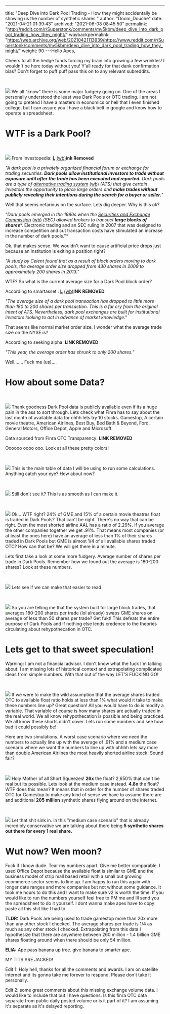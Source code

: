 ---
title: "Deep Dive into Dark Pool Trading - How they might accidentally be showing us the number of synthetic shares "
author: "Doom_Douche"
date: "2021-04-21 01:39:43"
archived: "2021-06-08 08:45:50"
permalink: "http://reddit.com/r/Superstonk/comments/mv5kbm/deep_dive_into_dark_pool_trading_how_they_might/"
waybackpermalink: "https://web.archive.org/web/20210421113939/https://www.reddit.com/r/Superstonk/comments/mv5kbm/deep_dive_into_dark_pool_trading_how_they_might/"
weight: 90
---Hello Apes,


Cheers to all the hedge funds forcing my brain into growing a few wrinkles! I wouldn't be here today without you! Y'all ready for that dank confirmation bias? Don't forget to puff puff pass this on to any relevant subreddits.


​


![](/img/r4om962gyiu61.jpg)
We all "know" there is some major fudgery going on. One of the areas I personally understood the least was Dark Pools or OTC trading. I am not going to pretend I have a masters in economics or hell that I even finished college, but I can assure you I have a black belt in google and know how to operate a spreadsheet.


WTF is a Dark Pool?
===================


​


![](/img/9g3n3c1fyiu61.jpg)
From Investopedia: [**L**](https://www.investopedia.com/terms/d/dark-pool.asp) [(wb)](https://web.archive.org/web/20210501203528/https://www.investopedia.com/terms/d/dark-pool.asp)**ink Removed**


*"A dark pool is a privately organized financial forum or exchange for trading securities.* ***Dark pools allow institutional investors to trade without exposure until after the trade has been executed and reported.*** *Dark pools are a type of* [*alternative trading system*](https://www.investopedia.com/terms/a/alternative-trading-system.asp) [(wb)](https://web.archive.org/web/20210506232438/http://www.investopedia.com/terms/a/alternative-trading-system.asp) *(ATS) that give certain investors the opportunity to place large orders and* ***make trades without publicly revealing their intentions during the search for a buyer or seller.****"*


Well that seems nefarious on the surface. Lets dig deeper. Why is this ok?


*"Dark pools emerged in the 1980s when the* [*Securities and Exchange Commission*](https://www.investopedia.com/terms/s/sec.asp) [(wb)](https://web.archive.org/web/20210420132257/https://www.investopedia.com/terms/s/sec.asp) *(SEC) allowed brokers to transact* ***large blocks of shares****. Electronic trading and an SEC ruling in 2007 that was designed to increase competition and cut transaction costs have stimulated an increase in the number of dark pools."*


Ok, that makes sense. We wouldn't want to cause artificial price drops just because an institution is exiting a position right?


*"A study by Celent found that as a result of block orders moving to dark pools, the average order size dropped from 430 shares in 2009 to approximately 200 shares in 2013."*


WTF? So what is the current average size for a Dark Pool block order?


According to smartasset : [**L**](https://smartasset.com/investing/dark-pool#:~:text=The%20average%20size%20of%20a,in%20advance%20of%20market%20knowledge) [(wb)](https://web.archive.org/web/20210413140946/https://smartasset.com/investing/dark-pool)**INK REMOVED**


*"The average size of a dark pool transaction has dropped to little more than 180 to 200 shares per transaction. This is a far cry from the original intent of ATS. Nevertheless, dark pool exchanges are built for institutional investors looking to act in advance of market knowledge."*


That seems like normal market order size. I wonder what the average trade size on the NYSE is?


According to seeking alpha: **LINK REMOVED**


*"This year, the average order has shrunk to only 200 shares."*


Well....... Fuck me (us)....


How about some Data?
====================


​


![](/img/96ru5yhiyiu61.jpg)
Thank goodness Dark Pool data is publicly available even if its a huge pain in the ass to sort through. Lets check what Finra has to say about the last month of available data for ohhh lets try 10 stocks. Gamestop, A certain movie theatre, American Airlines, Best Buy, Bed Bath & Beyond, Ford, General Motors, Office Depot, Apple and Microsoft.


Data sourced from Finra OTC Transparency: **LINK REMOVED**


Oooooo oooo ooo. Look at all these pretty colors!


​


![](/img/rg71ptmjyiu61.jpg)
This is the main table of data I will be using to run some calculations. Anything catch your eye? How about now?


​


![](/img/ar4ipu1lyiu61.jpg)
Still don't see it? This is as smooth as I can make it.


​


![](/img/h83bw64myiu61.jpg)
Ok... WTF right? 24% of GME and 15% of a certain movie theatres float is traded in Dark Pools? That can't be right. There's no way that can be right. Even the most shorted airline AAL has a ratio of 2.29%. If you average the other companies together we get .91%. That means most companies (or at least the ones here) have an average of less than 1% of their shares traded in Dark Pools but GME is almost 1/4 of all available shares traded OTC? How can that be? We will get there in a minute.


Lets first take a look at some more fudgery. Average number of shares per trade in Dark Pools. Remember how we found out the average is 180-200 shares? Look at these numbers.


​


![](/img/xebs37fnyiu61.jpg)
Lets see if we can make that easier to read.


​


![](/img/gpvhbskoyiu61.jpg)
So you are telling me that the system built for large block trades, that averages 180-200 shares per trade (lol already) swaps GME shares on average of less than 50 shares per trade? Get fukt! This defeats the entire purpose of Dark Pools and if nothing else lends credence to the theories circulating about rehypothecation in OTC.


Lets get to that sweet speculation!
===================================


Warning: I am not a financial advisor. I don't know what the fuck I'm talking about. I am missing lots of historical context and extrapolating complicated ideas from simple numbers. With that out of the way LET'S FUCKING GO!


​


![](/img/6reenpfqyiu61.jpg)
If we were to make the wild assumption that the average shares traded OTC to available float ratio holds at less than 1% what would it take to make these numbers line up? Great question! All you would have to do is modify a variable. That variable of course is how many shares are actually traded in the real world. We all know rehypothecation is possible and being practiced. We all know these shorts didn't cover. Lets run some numbers and see how bad it could possibly be!


Here are two simulations. A worst case scenario where we need the numbers to actually line up with the average of .91% and a medium case scenario where we want the numbers to line up with ohhhh lets say more than double American Airlines the most heavily shorted airline stock. Sound fair?


​


![](/img/b8ew2asryiu61.jpg)
Holy Mother of all Short Squeezes! **26x** the float? 2,650% that can't be real but its possible. Lets look at the medium case instead. **4.8x** the float? WTF does this mean? It means that in order for the number of shares traded OTC for Gamestop to make any kind of sense we have to assume there are and additional **205** **million** synthetic shares flying around on the internet.


​


![](/img/s6d751wsyiu61.jpg)
Let that shit sink in. In this "medium case scenario" that is already incredibly conservative we are talking about there being **5 synthetic shares out there for every 1 real share.**


Wut now? Wen moon?
==================


Fuck if I know dude. Tear my numbers apart. Give me better comparable. I used Office Depot because the available float is similar to GME and the business model of strip mall based retail with a small but growing ecommerce sector seems to line up. I am happy to run this again with longer date ranges and more companies but not without some guidance. It took me hours to do this and I want to make sure v2 is worth the time. If you would like to run the numbers yourself feel free to PM me and Ill send you the spreadsheet to do it yourself. I dont wanna make apes have to copy paste all this shit like I had to.


**TLDR:** Dark Pools are being used to trade gamestop more than 20x more than any other stock I checked. The average shares per trade is 1/4 as much as any other stock I checked. Extrapolating from this data I hypothesize that there are anywhere between 260 million - 1.4 billion GME shares floating around when there should be only 54 million.


**ELIA:** Ape pass banana up tree. give banana to smarter ape.


MY TITS ARE JACKED!


Edit 1: Holy hell, thanks for all the comments and awards. I am on satellite internet and its gonna take me forever to respond. Please don't take it personally.


Edit 2: some great comments about this missing exchange volume data. I would like to include that but I have questions. Is this finra OTC data separate from public daily posted volume or is it part of it? I am assuming it's separate as it's delayed reporting.

